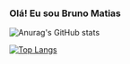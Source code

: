 ### Olá! Eu sou Bruno Matias

![Anurag's GitHub stats](https://github-readme-stats.vercel.app/api?username=brunojosematias&show_icons=true&theme=tokyonight)

[![Top Langs](https://github-readme-stats.vercel.app/api/top-langs/?username=brunojosematias&hide_progress=true)](https://github.com/anuraghazra/github-readme-stats)
